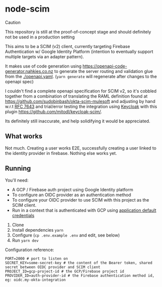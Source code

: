 # node-scim

> [!CAUTION]
> This repository is still at the proof-of-concept stage and
> should definitely not be used in a production setting

This aims to be a SCIM (v2) client, currently targeting Firebase Authentication w/ Google Identity Platform 
(intention to eventually support multiple targets via an adapter pattern).

It makes use of code generation using https://openapi-code-generator.nahkies.co.nz to generate the server routing and
validation glue from the [./openapi.yaml](./openapi.yaml). (`yarn generate` will regenerate after changes to the openapi spec)

I couldn't find a complete openapi specification for SCIM v2, so it's cobbled together from a combination of translating
the RAML definition found at https://github.com/sudobinbash/okta-scim-mulesoft and adjusting by hand
w.r.t [RFC 7643](https://datatracker.ietf.org/doc/html/rfc7643) and trial/error testing the integration using
[Keycloak](https://www.keycloak.org/) with this plugin https://github.com/mitodl/keycloak-scim/.

Its definitely still inaccurate, and help solidifying it would be appreciated.

## What works

Not much. Creating a user works E2E, successfully creating a user linked to the identity provider in firebase. Nothing else works yet.

## Running

You'll need:

- A GCP / Firebase auth project using Google Identity platform
- To configure an OIDC provider as an authentication method
- To configure your OIDC provider to use SCIM with this project as the SCIM client.
- Run in a context that is authenticated with GCP using [application default credentials](https://cloud.google.com/docs/authentication/application-default-credentials)

1. Clone
2. Install dependencies `yarn`
3. Configure (`cp .env.example .env` and edit, see below)
4. Run `yarn dev`

Configuration reference:

```shell
PORT=2000 # port to listen on
SECRET_KEY=some-secret-key # the content of the Bearer token, shared secret between OIDC provider and SCIM client
PROJECT_ID=gcp-project-id # the GCP/Firebase project id
PROVIDER_ID=auth-provider-id # the Firebase authentication method id, eg: oidc.my-okta-integration
```

